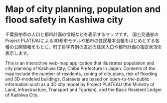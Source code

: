 # Map of city planning, population and flood safety in Kashiwa city

千葉県柏市の人口と都市計画の情報などを表示するマップです。 
国土交通省のProject PLATEAUによる3D都市モデルや柏市の住民基本台帳をはじめとする各種の公開情報をもとに、町丁目字界別の直近の住民人口や都市計画の指定状況を表示します。

This is an interactive web-map application that illustrates population and city planning of Kashiwa City, Chiba Prefecture in Japan. 
Contents of the map include the number of residents, zoning of city plans, risk of flooding and 3D-modeled buildings.
Datasets are based on open-to-the-public information such as a 3D city model by Project PLATEAU (the Ministry of Land, Infrastructure, Transport and Tourism), and the Basic Resident Ledger of Kashiwa City.
